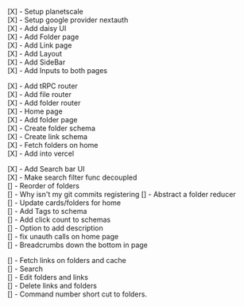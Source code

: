 [X] - Setup planetscale \
[X] - Setup google provider nextauth \
[X] - Add daisy UI \
[X] - Add Folder page \
[X] - Add Link page \
[X] - Add Layout \
[X] - Add SideBar \
[X] - Add Inputs to both pages

[X] - Add tRPC router \
[X] - Add file router \
[X] - Add folder router \
[X] - Home page \
[X] - Add folder page \
[X] - Create folder schema \
[X] - Create link schema \
[X] - Fetch folders on home \
[X] - Add into vercel

[X] - Add Search bar UI \
[X] - Make search filter func decoupled \
[] - Reorder of folders \
[] - Why isn't my git commits registering
[] - Abstract a folder reducer \
[] - Update cards/folders for home \
[] - Add Tags to schema \
[] - Add click count to schemas \
[] - Option to add description \
[] - fix unauth calls on home page \
[] - Breadcrumbs down the bottom in page

[] - Fetch links on folders and cache \
[] - Search \
[] - Edit folders and links \
[] - Delete links and folders \
[] - Command number short cut to folders.
